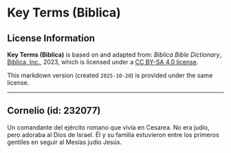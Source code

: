 # Key Terms (Biblica)

## License Information

**Key Terms (Biblica)** is based on and adapted from: _Biblica Bible Dictionary_, [Biblica, Inc.](https://www.biblica.com/), 2023, which is licensed under a [CC BY-SA 4.0 license](https://creativecommons.org/licenses/by-sa/4.0/legalcode.en).

This markdown version (created `2025-10-20`) is provided under the same license.



--------------------------------

## Cornelio (id: 232077)

Un comandante del ejército romano que vivía en Cesarea. No era judío, pero adoraba al Dios de Israel. Él y su familia estuvieron entre los primeros gentiles en seguir al Mesías judío Jesús.


